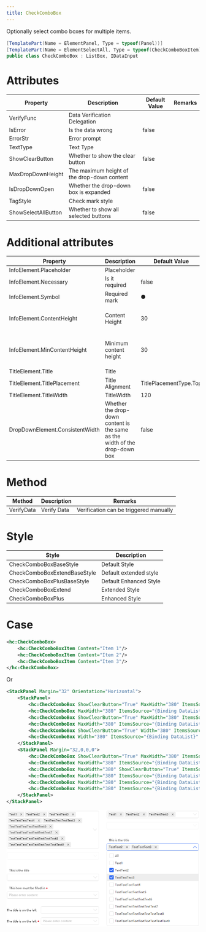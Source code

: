 ```yaml
---
title: CheckComboBox
---
```


Optionally select combo boxes for multiple items.

```cs
[TemplatePart(Name = ElementPanel, Type = typeof(Panel))]
[TemplatePart(Name = ElementSelectAll, Type = typeof(CheckComboBoxItem))]
public class CheckComboBox : ListBox, IDataInput
```

# Attributes
|Property|Description|Default Value|Remarks|
|-|-|-|-|
|VerifyFunc|Data Verification Delegation|||
|IsError|Is the data wrong|false||
|ErrorStr|Error prompt|||
|TextType|Text Type|||
|ShowClearButton|Whether to show the clear button|false||
|MaxDropDownHeight|The maximum height of the drop-down content|||
|IsDropDownOpen|Whether the drop-down box is expanded|false||
|TagStyle|Check mark style|||
|ShowSelectAllButton|Whether to show all selected buttons|false|||

# Additional attributes
|Property|Description|Default Value|Remarks|
|-|-|-|-|
|InfoElement.Placeholder|Placeholder|||
|InfoElement.Necessary|Is it required|false||
|InfoElement.Symbol|Required mark|●||
|InfoElement.ContentHeight|Content Height|30|Available when the title is above|
|InfoElement.MinContentHeight|Minimum content height|30|Available when the title is on the top|
|TitleElement.Title|Title|||
|TitleElement.TitlePlacement|Title Alignment|TitlePlacementType.Top||
|TitleElement.TitleWidth|TitleWidth|120||
|DropDownElement.ConsistentWidth|Whether the drop-down content is the same as the width of the drop-down box|false|||

# Method
|Method|Description|Remarks|
|-|-|-|
|VerifyData|Verify Data|Verification can be triggered manually|

# Style
|Style|Description|
|-|-|
|CheckComboBoxBaseStyle|Default Style|
|CheckComboBoxExtendBaseStyle|Default extended style|
|CheckComboBoxPlusBaseStyle|Default Enhanced Style|
|CheckComboBoxExtend|Extended Style|
|CheckComboBoxPlus|Enhanced Style|

# Case

```xml
<hc:CheckComboBox>
    <hc:CheckComboBoxItem Content="Item 1"/>
    <hc:CheckComboBoxItem Content="Item 2"/>
    <hc:CheckComboBoxItem Content="Item 3"/>
</hc:CheckComboBox>

```
Or

```xml
<StackPanel Margin="32" Orientation="Horizontal">
    <StackPanel>
        <hc:CheckComboBox ShowClearButton="True" MaxWidth="380" ItemsSource="{Binding DataList}" ShowSelectAllButton="True"/>
        <hc:CheckComboBox MaxWidth="380" ItemsSource="{Binding DataList}" Style="{StaticResource CheckComboBoxExtend}" Margin="0,16,0,0"  IsEnabled="False" ShowSelectAllButton="True"/>
        <hc:CheckComboBox ShowClearButton="True" MaxWidth="380" ItemsSource="{Binding DataList}" Style="{StaticResource CheckComboBoxExtend}" hc:InfoElement.Title="TitleDemoStr1" Margin="0,32,0,0" ShowSelectAllButton="True"/>
        <hc:CheckComboBox MaxWidth="380" ItemsSource="{Binding DataList}" hc:InfoElement.Placeholder="PlsEnterContent" hc:InfoElement.Title="TitleDemoStr2" Style="{StaticResource CheckComboBoxExtend}" hc:InfoElement.Necessary="True" Margin="0,16,0,0"/>
        <hc:CheckComboBox ShowClearButton="True" Width="380" ItemsSource="{Binding DataList}" hc:InfoElement.TitleWidth="140" hc:InfoElement.TitlePlacement="Left" Style="{StaticResource CheckComboBoxExtend}" hc:InfoElement.Title="TitleDemoStr3" Margin="0,32,0,0" ShowSelectAllButton="True"/>
        <hc:CheckComboBox Width="380" ItemsSource="{Binding DataList}" hc:InfoElement.TitleWidth="140" hc:InfoElement.TitlePlacement="Left" hc:InfoElement.Placeholder="PlsEnterContent" hc:InfoElement.Title="TitleDemoStr3" Style="{StaticResource CheckComboBoxExtend}" hc:InfoElement.Necessary="True" Margin="0,16,0,0"/>
    </StackPanel>
    <StackPanel Margin="32,0,0,0">
        <hc:CheckComboBox ShowClearButton="True" MaxWidth="380" ItemsSource="{Binding DataList}" Style="{StaticResource CheckComboBoxPlus}" ShowSelectAllButton="True"/>
        <hc:CheckComboBox MaxWidth="380" ItemsSource="{Binding DataList}" Margin="0,16,0,0" IsEnabled="False" Style="{StaticResource CheckComboBoxPlus}"/>
        <hc:CheckComboBox MaxWidth="380" ShowClearButton="True" ItemsSource="{Binding DataList}" Style="{StaticResource CheckComboBoxPlus}" hc:InfoElement.Title="TitleDemoStr1" Margin="0,32,0,0" ShowSelectAllButton="True"/>
        <hc:CheckComboBox MaxWidth="380" ItemsSource="{Binding DataList}" hc:InfoElement.Placeholder="PlsEnterContent" hc:InfoElement.Title="TitleDemoStr2" Style="{StaticResource CheckComboBoxPlus}" hc:InfoElement.Necessary="True" Margin="0,16,0,0"/>
        <hc:CheckComboBox MaxWidth="380" ItemsSource="{Binding DataList}" ShowClearButton="True" Width="380" hc:InfoElement.TitleWidth="140" hc:InfoElement.TitlePlacement="Left" Style="{StaticResource CheckComboBoxPlus}" hc:InfoElement.Title="TitleDemoStr3" Margin="0,32,0,0" ShowSelectAllButton="True"/>
        <hc:CheckComboBox MaxWidth="380" ItemsSource="{Binding DataList}" Width="380" hc:InfoElement.TitleWidth="140" hc:InfoElement.TitlePlacement="Left" hc:InfoElement.Placeholder="PlsEnterContent" hc:InfoElement.Title="TitleDemoStr3" Style="{StaticResource CheckComboBoxPlus}" hc:InfoElement.Necessary="True" Margin="0,16,0,0"/>
    </StackPanel>
</StackPanel>
```

![CheckComboBox](https://raw.githubusercontent.com/HandyOrg/HandyOrgResource/master/HandyControl/Resources/CheckComboBox.png)